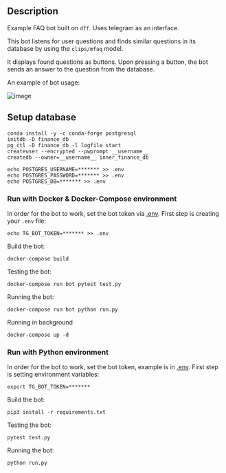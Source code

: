 ## Description

Example FAQ bot built on `dff`. Uses telegram as an interface.

This bot listens for user questions and finds similar questions in its database by using the `clips/mfaq` model.

It displays found questions as buttons. Upon pressing a button, the bot sends an answer to the question from the database.


An example of bot usage:

![image](https://user-images.githubusercontent.com/61429541/219064505-20e67950-cb88-4cff-afa5-7ce608e1282c.png)

## Setup database
```
conda install -y -c conda-forge postgresql
initdb -D finance_db
pg_ctl -D finance_db -l logfile start
createuser --encrypted --pwprompt __username__
createdb --owner=__username__ inner_finance_db

```
```
echo POSTGRES_USERNAME=******* >> .env
echo POSTGRES_PASSWORD=******* >> .env
echo POSTGRES_DB=******* >> .env
```




### Run with Docker & Docker-Compose environment
In order for the bot to work, set the bot token via [.env](.env.example). First step is creating your `.env` file:
```
echo TG_BOT_TOKEN=******* >> .env
```

Build the bot:
```commandline
docker-compose build
```
Testing the bot:
```commandline
docker-compose run bot pytest test.py
```

Running the bot:
```commandline
docker-compose run bot python run.py
```

Running in background
```commandline
docker-compose up -d
```
### Run with Python environment
In order for the bot to work, set the bot token, example is in [.env](.env.example). First step is setting environment variables:
```
export TG_BOT_TOKEN=*******
```

Build the bot:
```commandline
pip3 install -r requirements.txt
```
Testing the bot:
```commandline
pytest test.py
```

Running the bot:
```commandline
python run.py
```